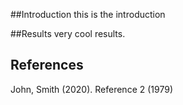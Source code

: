##Introduction
this is the introduction

##Results
very cool results.

## References
John, Smith (2020).
Reference 2 (1979)
